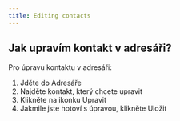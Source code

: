 ```yaml
---
title: Editing contacts
---
```


## Jak upravím kontakt v adresáři?
Pro úpravu kontaktu v adresáři:
1.	Jděte do Adresáře
2.	Najděte kontakt, který chcete upravit
3.	Klikněte na ikonku Upravit
4.	Jakmile jste hotoví s úpravou, klikněte Uložit
